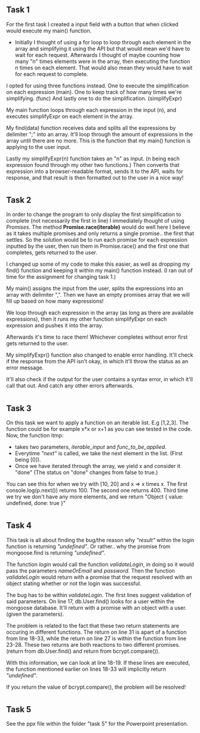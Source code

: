 ## Task 1
For the first task I created a input field with a button that when clicked would execute my main() function.

- Initially I thought of using a for loop to loop through each element in the array and simplifying it using the API but that would mean we'd have to wait for each request. Afterwards I thought of maybe counting how many "n" times elements were in the array, then executing the function n times on each element. That would also mean they would have to wait for each request to complete.

I opted for using three functions instead. One to execute the simplification on each expression (main). One to keep track of how many times we're simplifying. (func) And lastly one to do the simplification. (simplifyExpr)

My main function loops through each expression in the input (n), and executes simplifyExpr on each element in the array.

My find(data) function receives data and splits all the expressions by delimiter ";" into an array. It'll loop through the amount of expressions in the array until there are no more. This is the function that my main() function is applying to the user input.

Lastly my simplifyExpr(n) function takes an "n" as input. (n being each expression found through my other two functions.) Then converts that expression into a browser-readable format, sends it to the API, waits for response, and that result is then formatted out to the user in a nice way! 

#
## Task 2
In order to change the program to only display the first simplification to complete (not necessarily the first in line) I immediately thought of using <i>Promises</i>. The method <b>Promise.race(iterable)</b> would do well here I believe as it takes multiple promises and only returns a single promise.. the first that settles. So the solution would be to run each promise for each expression inputted by the user, then run them in Promise.race() and the first one that completes, gets returned to the user.

I changed up some of my code to make this easier, as well as dropping my find() function and keeping it within my main() function instead. (I ran out of time for the assignment for changing task 1.)

My main() assigns the input from the user, splits the expressions into an array with delimiter ",". Then we have an empty promises array that we will fill up based on how many expressions!

We loop through each expression in the array (as long as there are available expressions), then it runs my other function simplifyExpr on each expression and pushes it into the array.

Afterwards it's time to race them! Whichever completes without error first gets returned to the user.

My simplifyExpr() function also changed to enable error handling.
It'll check if the response from the API isn't okay, in which it'll throw the status as an error message.

It'll also check if the output for the user contains a syntax error, in which it'll call that out. And catch any other errors afterwards.


#
## Task 3
On this task we want to apply a function on an iterable list. E.g [1,2,3]. The function could be for example x*x or x+1 as you can see tested in the code. Now, the function itmp:
- takes two parameters, <i>iterable_input</i> and <i>func_to_be_applied</i>. 
- Everytime <i>"next"</i> is called, we take the next element in the list. (First being [0]). 
- Once we have iterated through the array, we yield x and consider it "done" (The status on "done" changes from false to true.)

You can see this for when we try with [10, 20] and x => x times x.
The first console.log(p.next()) returns 100.
The second one returns 400.
Third time we try we don't have any more elements, and we return "Object { value: undefined, done: true }"
#
## Task 4
This task is all about finding the bug/the reason why <i>"result"</i> within the login function is returning <i>"undefined"</i>. Or rather.. why the promise from mongoose.find is returning <i>"undefined"</i>.

The function <i>login</i> would call the function <i>validateLogin</i>, in doing so it would pass the parameters <i>nameOrEmail</i> and <i>password</i>. Then the function <i>validateLogin</i> would return with a promise that the request resolved with an object stating whether or not the login was successful. 

The bug has to be within <i>validateLogin</i>. The first lines suggest validation of said parameters. On line 17, db.User.find() looks for a user within the mongoose database. It'll return with a promise with an object with a user. (given the parameters).

The problem is related to the fact that these two return statements are occuring in different functions. The return on line 31 is apart of a function from line 18-33, while the return on line 27 is within the function from line 23-28. These two returns are both reactions to two different promises. (return from db.User.find() and return from bcrypt.compare()).

With this information, we can look at line 18-19. If these lines are executed, the function mentioned earlier on lines 18-33 will implicitly return <i>"undefined"</i>. 

If you return the value of bcrypt.compare(), the problem will be resolved! 
#
## Task 5
See the ppx file within the folder "task 5" for the Powerpoint presentation. 